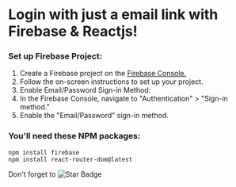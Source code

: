 # Login with just a email link with Firebase & Reactjs! 

### Set up Firebase Project:

1. Create a Firebase project on the <a href="https://console.firebase.google.com/">Firebase Console. </a>
2. Follow the on-screen instructions to set up your project.
3. Enable Email/Password Sign-in Method:
4. In the Firebase Console, navigate to "Authentication" > "Sign-in method."
5. Enable the "Email/Password" sign-in method.



### You'll need these NPM packages:
```
npm install firebase
npm install react-router-dom@latest
```

Don't forget to ![Star Badge](https://img.shields.io/static/v1?label=%F0%9F%8C%9F&message=If%20Useful&style=style=flat&color=BC4E99)
